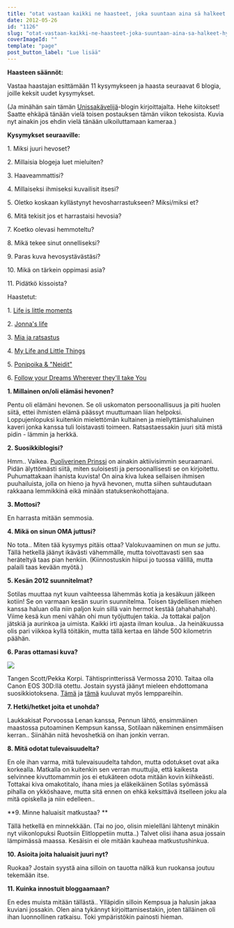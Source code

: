 ```yaml
---
title: "otat vastaan kaikki ne haasteet, joka suuntaan aina sä halkeet. hyvä jos syömään kerkeet."
date: 2012-05-26
id: "1126"
slug: "otat-vastaan-kaikki-ne-haasteet-joka-suuntaan-aina-sa-halkeet-hyva-jos-syomaan-kerkeet"
coverImageId: ""
template: "page"
post_button_label: "Lue lisää"
---
```


**Haasteen säännöt:**

Vastaa haastajan esittämään 11 kysymykseen ja haasta seuraavat 6 blogia, joille keksit uudet kysymykset.

(Ja minähän sain tämän [Unissakävelijä](http://m-pikkujuttuja.blogspot.com/)\-blogin kirjoittajalta. Hehe kiitokset! Saatte ehkäpä tänään vielä toisen postauksen tämän viikon tekosista. Kuvia nyt ainakin jos ehdin vielä tänään ulkoiluttamaan kameraa.)

**Kysymykset seuraaville:**

1\. Miksi juuri hevoset?

2\. Millaisia blogeja luet mieluiten?

3\. Haaveammattisi?

4\. Millaiseksi ihmiseksi kuvailisit itsesi?

5\. Oletko koskaan kyllästynyt hevosharrastukseen? Miksi/miksi et?

6\. Mitä tekisit jos et harrastaisi hevosia?

7\. Koetko olevasi hemmoteltu?

8\. Mikä tekee sinut onnelliseksi?

9\. Paras kuva hevosystävästäsi?

10\. Mikä on tärkein oppimasi asia?

11\. Pidätkö kissoista?

Haastetut:

1. [Life is little moments](http://lifeislittlemoments-jek-ki.blogspot.com/)

2\. [Jonna's life](http://jonnanelamaa.blogspot.com/)

3\. [Mia ja ratsastus](http://miajaratsastus.blogspot.com/)

4\. [My Life and Little Things](http://mylifeandlittlethings.blogspot.com/)

5\. [Ponipoika & "Neidit"](http://resuella.blogspot.com/)

6\. [Follow your Dreams Wherever they'll take You](http://giantcondis.blogspot.com/)

**1\. Millainen on/oli elämäsi hevonen?**

Pentu oli elämäni hevonen. Se oli uskomaton persoonallisuus ja piti huolen siitä, ettei ihmisten elämä päässyt muuttumaan liian helpoksi. Loppujenlopuksi kuitenkin mielettömän kultainen ja miellyttämishaluinen kaveri jonka kanssa tuli loistavasti toimeen. Ratsastaessakin juuri sitä mistä pidin - lämmin ja herkkä.

**2\. Suosikkiblogisi?**

Hmm.. Vaikea. [Puoliverinen Prinssi](http://puoliverinenprinssi.blogspot.com/) on ainakin aktiivisimmin seuraamani. Pidän älyttömästi siitä, miten suloisesti ja persoonallisesti se on kirjoitettu. Puhumattakaan ihanista kuvista! On aina kiva lukea sellaisen ihmisen puuhailuista, jolla on hieno ja hyvä hevonen, mutta siihen suhtaudutaan rakkaana lemmikkinä eikä minään statuksenkohottajana.

**3\. Mottosi?**

En harrasta mitään semmosia.

**4\. Mikä on sinun OMA juttusi?**

No tota.. Miten tää kysymys pitäis ottaa? Valokuvaaminen on mun _se_ juttu. Tällä hetkellä jäänyt ikävästi vähemmälle, mutta toivottavasti sen saa heräteltyä taas pian henkiin. (Kiinnostuskin hiipui jo tuossa välillä, mutta palaili taas kevään myötä.)

**5\. Kesän 2012 suunnitelmat?**

Sotilas muuttaa nyt kuun vaihteessa lähemmäs kotia ja kesäkuun jälkeen kotiin! Se on varmaan kesän suurin suunnitelma. Toisen täydellisen miehen kanssa haluan olla niin paljon kuin sillä vain hermot kestää (ahahahahah). Viime kesä kun meni vähän ohi mun työjuttujen takia. Ja tottakai paljon jätskiä ja aurinkoa ja uimista. Kaikki irti ajasta ilman koulua.. Ja heinäkuussa olis pari viikkoa kyllä töitäkin, mutta tällä kertaa en lähde 500 kilometrin päähän.

**6\. Paras ottamasi kuva?**

[![](/images/IMG_0307.png)](http://4.bp.blogspot.com/-mceEq6OkSH8/T8Cvcav62KI/AAAAAAAAAqA/vny6TupC5N4/s1600/IMG_0307.png)

Tangen Scott/Pekka Korpi. Tähtisprintterissä Vermossa 2010. Taitaa olla Canon EOS 30D:llä otettu. Jostain syystä jäänyt mieleen ehdottomana suosikkiotoksena. [Tämä](http://maisaw.otukset.fi/kuvat/2011/Tallit+ja+hevoset/Unknown+Soldier/28.12.2011/S2+%2815%29.png/full) ja [tämä](http://maisaw.otukset.fi/kuvat/2011/Tallit+ja+hevoset/Unknown+Soldier/27.12.2011/S+%289%29.png/full) kuuluvat myös lemppareihin.

**7\. Hetki/hetket joita et unohda?**

Laukkakisat Porvoossa Lenan kanssa, Pennun lähtö, ensimmäinen maastossa putoaminen Kempsun kanssa, Sotilaan näkeminen ensimmäisen kerran.. Siinähän niitä hevoshetkiä on ihan jonkin verran.

**8\. Mitä odotat tulevaisuudelta?**

En ole ihan varma, mitä tulevaisuudelta tahdon, mutta odotukset ovat aika korkealla. Matkalla on kuitenkin sen verran muuttujia, että kaikesta selvinnee kivuttomammin jos ei etukäteen odota mitään kovin kiihkeästi. Tottakai kiva omakotitalo, ihana mies ja eläkeikäinen Sotilas syömässä pihalla on ykköshaave, mutta sitä ennen on ehkä keksittävä itselleen joku ala mitä opiskella ja niin edelleen..

**9\. Minne haluaisit matkustaa? **

Tällä hetkellä en minnekkään. (Tai no joo, olisin mielelläni lähtenyt minäkin nyt viikonlopuksi Ruotsiin Elitloppetiin mutta..) Talvet olisi ihana asua jossain lämpimässä maassa. Kesäisin ei ole mitään kauheaa matkustushinkua.

**10\. Asioita joita haluaisit juuri nyt?**

Ruokaa? Jostain syystä aina silloin on tauotta nälkä kun ruokansa joutuu tekemään itse.

**11\. Kuinka innostuit bloggaamaan?**

En edes muista mitään tällästä.. Ylläpidin silloin Kempsua ja halusin jakaa kuviani jossakin. Olen aina tykännyt kirjoittamisestakin, joten tälläinen oli ihan luonnollinen ratkaisu. Toki ympäristökin painosti hieman.
